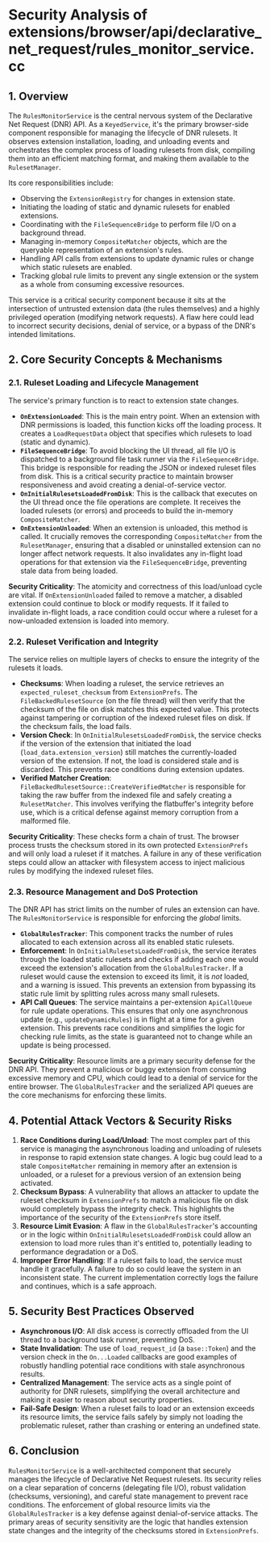 # Security Analysis of extensions/browser/api/declarative_net_request/rules_monitor_service.cc

## 1. Overview

The `RulesMonitorService` is the central nervous system of the Declarative Net Request (DNR) API. As a `KeyedService`, it's the primary browser-side component responsible for managing the lifecycle of DNR rulesets. It observes extension installation, loading, and unloading events and orchestrates the complex process of loading rulesets from disk, compiling them into an efficient matching format, and making them available to the `RulesetManager`.

Its core responsibilities include:
-   Observing the `ExtensionRegistry` for changes in extension state.
-   Initiating the loading of static and dynamic rulesets for enabled extensions.
-   Coordinating with the `FileSequenceBridge` to perform file I/O on a background thread.
-   Managing in-memory `CompositeMatcher` objects, which are the queryable representation of an extension's rules.
-   Handling API calls from extensions to update dynamic rules or change which static rulesets are enabled.
-   Tracking global rule limits to prevent any single extension or the system as a whole from consuming excessive resources.

This service is a critical security component because it sits at the intersection of untrusted extension data (the rules themselves) and a highly privileged operation (modifying network requests). A flaw here could lead to incorrect security decisions, denial of service, or a bypass of the DNR's intended limitations.

## 2. Core Security Concepts & Mechanisms

### 2.1. Ruleset Loading and Lifecycle Management

The service's primary function is to react to extension state changes.

-   **`OnExtensionLoaded`**: This is the main entry point. When an extension with DNR permissions is loaded, this function kicks off the loading process. It creates a `LoadRequestData` object that specifies which rulesets to load (static and dynamic).
-   **`FileSequenceBridge`**: To avoid blocking the UI thread, all file I/O is dispatched to a background file task runner via the `FileSequenceBridge`. This bridge is responsible for reading the JSON or indexed ruleset files from disk. This is a critical security practice to maintain browser responsiveness and avoid creating a denial-of-service vector.
-   **`OnInitialRulesetsLoadedFromDisk`**: This is the callback that executes on the UI thread once the file operations are complete. It receives the loaded rulesets (or errors) and proceeds to build the in-memory `CompositeMatcher`.
-   **`OnExtensionUnloaded`**: When an extension is unloaded, this method is called. It crucially removes the corresponding `CompositeMatcher` from the `RulesetManager`, ensuring that a disabled or uninstalled extension can no longer affect network requests. It also invalidates any in-flight load operations for that extension via the `FileSequenceBridge`, preventing stale data from being loaded.

**Security Criticality**: The atomicity and correctness of this load/unload cycle are vital. If `OnExtensionUnloaded` failed to remove a matcher, a disabled extension could continue to block or modify requests. If it failed to invalidate in-flight loads, a race condition could occur where a ruleset for a now-unloaded extension is loaded into memory.

### 2.2. Ruleset Verification and Integrity

The service relies on multiple layers of checks to ensure the integrity of the rulesets it loads.

-   **Checksums**: When loading a ruleset, the service retrieves an `expected_ruleset_checksum` from `ExtensionPrefs`. The `FileBackedRulesetSource` (on the file thread) will then verify that the checksum of the file on disk matches this expected value. This protects against tampering or corruption of the indexed ruleset files on disk. If the checksum fails, the load fails.
-   **Version Check**: In `OnInitialRulesetsLoadedFromDisk`, the service checks if the version of the extension that initiated the load (`load_data.extension_version`) still matches the currently-loaded version of the extension. If not, the load is considered stale and is discarded. This prevents race conditions during extension updates.
-   **Verified Matcher Creation**: `FileBackedRulesetSource::CreateVerifiedMatcher` is responsible for taking the raw buffer from the indexed file and safely creating a `RulesetMatcher`. This involves verifying the flatbuffer's integrity before use, which is a critical defense against memory corruption from a malformed file.

**Security Criticality**: These checks form a chain of trust. The browser process trusts the checksum stored in its own protected `ExtensionPrefs` and will only load a ruleset if it matches. A failure in any of these verification steps could allow an attacker with filesystem access to inject malicious rules by modifying the indexed ruleset files.

### 2.3. Resource Management and DoS Protection

The DNR API has strict limits on the number of rules an extension can have. The `RulesMonitorService` is responsible for enforcing the *global* limits.

-   **`GlobalRulesTracker`**: This component tracks the number of rules allocated to each extension across all its enabled static rulesets.
-   **Enforcement**: In `OnInitialRulesetsLoadedFromDisk`, the service iterates through the loaded static rulesets and checks if adding each one would exceed the extension's allocation from the `GlobalRulesTracker`. If a ruleset would cause the extension to exceed its limit, it is *not* loaded, and a warning is issued. This prevents an extension from bypassing its static rule limit by splitting rules across many small rulesets.
-   **API Call Queues**: The service maintains a per-extension `ApiCallQueue` for rule update operations. This ensures that only one asynchronous update (e.g., `updateDynamicRules`) is in flight at a time for a given extension. This prevents race conditions and simplifies the logic for checking rule limits, as the state is guaranteed not to change while an update is being processed.

**Security Criticality**: Resource limits are a primary security defense for the DNR API. They prevent a malicious or buggy extension from consuming excessive memory and CPU, which could lead to a denial of service for the entire browser. The `GlobalRulesTracker` and the serialized API queues are the core mechanisms for enforcing these limits.

## 4. Potential Attack Vectors & Security Risks

1.  **Race Conditions during Load/Unload**: The most complex part of this service is managing the asynchronous loading and unloading of rulesets in response to rapid extension state changes. A logic bug could lead to a stale `CompositeMatcher` remaining in memory after an extension is unloaded, or a ruleset for a previous version of an extension being activated.
2.  **Checksum Bypass**: A vulnerability that allows an attacker to update the ruleset checksum in `ExtensionPrefs` to match a malicious file on disk would completely bypass the integrity check. This highlights the importance of the security of the `ExtensionPrefs` store itself.
3.  **Resource Limit Evasion**: A flaw in the `GlobalRulesTracker`'s accounting or in the logic within `OnInitialRulesetsLoadedFromDisk` could allow an extension to load more rules than it's entitled to, potentially leading to performance degradation or a DoS.
4.  **Improper Error Handling**: If a ruleset fails to load, the service must handle it gracefully. A failure to do so could leave the system in an inconsistent state. The current implementation correctly logs the failure and continues, which is a safe approach.

## 5. Security Best Practices Observed

-   **Asynchronous I/O**: All disk access is correctly offloaded from the UI thread to a background task runner, preventing DoS.
-   **State Invalidation**: The use of `load_request_id` (a `base::Token`) and the version check in the `On...Loaded` callbacks are good examples of robustly handling potential race conditions with stale asynchronous results.
-   **Centralized Management**: The service acts as a single point of authority for DNR rulesets, simplifying the overall architecture and making it easier to reason about security properties.
-   **Fail-Safe Design**: When a ruleset fails to load or an extension exceeds its resource limits, the service fails safely by simply not loading the problematic ruleset, rather than crashing or entering an undefined state.

## 6. Conclusion

`RulesMonitorService` is a well-architected component that securely manages the lifecycle of Declarative Net Request rulesets. Its security relies on a clear separation of concerns (delegating file I/O), robust validation (checksums, versioning), and careful state management to prevent race conditions. The enforcement of global resource limits via the `GlobalRulesTracker` is a key defense against denial-of-service attacks. The primary areas of security sensitivity are the logic that handles extension state changes and the integrity of the checksums stored in `ExtensionPrefs`.